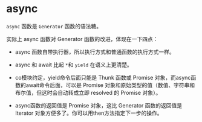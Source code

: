 # async

`async` 函数是 `Generator` 函数的语法糖。

实际上 async 函数对 Generator 函数的改进，体现在一下四点：

* async 函数自带执行器，所以执行方式和普通函数的执行方式一样。
* async 和 await 比起 `*`和 `yield` 在语义上更清楚。
* co模块约定，yield命令后面只能是 Thunk 函数或 Promise 对象，而async函数的await命令后面，可以是 Promise 对象和原始类型的值（数值、字符串和布尔值，但这时会自动转成立即 resolved 的 Promise 对象）。

* async函数的返回值是 Promise 对象，这比 Generator 函数的返回值是 Iterator 对象方便多了。你可以用then方法指定下一步的操作。



